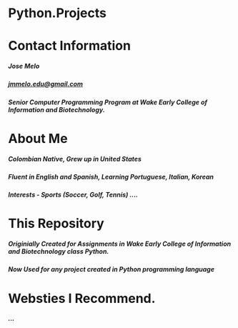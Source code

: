 # Python.Projects

# Contact Information
##### Jose Melo
##### jmmelo.edu@gmail.com
##### Senior Computer Programming Program at Wake Early College of Information and Biotechnology.

# About Me
##### Colombian Native, Grew up in United States
##### Fluent in English and Spanish, Learning Portuguese, Italian, Korean
##### Interests - Sports (Soccer, Golf, Tennis) ....

# This Repository
##### Originially Created for Assignments in Wake Early College of Information and Biotechnology class Python.
##### Now Used for any project created in Python programming language

# Websties I Recommend.
##### ...
